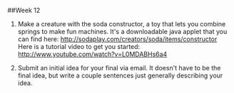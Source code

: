 ##Week 12
1. Make a creature with the soda constructor, a toy that lets you combine springs to make fun machines.  It's a downloadable java applet that you can find here: http://sodaplay.com/creators/soda/items/constructor  Here is a tutorial video to get you started: http://www.youtube.com/watch?v=L0MDABHs6a4

2. Submit an initial idea for your final via email.  It doesn't have to be the final idea, but write a couple sentences just generally describing your idea.
